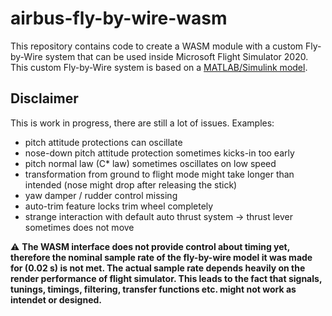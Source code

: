 # airbus-fly-by-wire-wasm

This repository contains code to create a WASM module with a custom Fly-by-Wire system that can be used inside Microsoft Flight Simulator 2020. This custom Fly-by-Wire system is based on a [MATLAB/Simulink model](https://github.com/aguther/airbus-fly-by-wire-matlab).

## Disclaimer

This is work in progress, there are still a lot of issues. Examples:

- pitch attitude protections can oscillate
- nose-down pitch attitude protection sometimes kicks-in too early
- pitch normal law (C* law) sometimes oscillates on low speed
- transformation from ground to flight mode might take longer than intended (nose might drop after releasing the stick)
- yaw damper / rudder control missing
- auto-trim feature locks trim wheel completely
- strange interaction with default auto thrust system -> thrust lever sometimes does not move

:warning: **The WASM interface does not provide control about timing yet, therefore the nominal sample rate of the fly-by-wire model it was made for (0.02 s) is not met. The actual sample rate depends heavily on the render performance of flight simulator. This leads to the fact that signals, tunings, timings, filtering, transfer functions etc. might not work as intendet or designed.**
